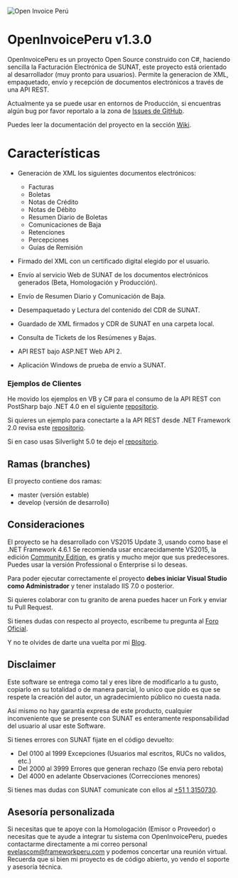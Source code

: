![Open Invoice Perú](https://raw.githubusercontent.com/erickorlando/facturacionelectronicasunat/master/openinvoiceperulogo.PNG "Open Invoice Perú")
# OpenInvoicePeru v1.3.0 #
OpenInvoicePeru es un proyecto Open Source construido con C#, haciendo sencilla la Facturación Electrónica de SUNAT, este proyecto está orientado al desarrollador (muy pronto para usuarios).
Permite la generacion de XML, empaquetado, envío y recepción de documentos electrónicos a través de una API REST.

Actualmente ya se puede usar en entornos de Producción, si encuentras algún bug por favor reportalo a la zona de [Issues de GitHub](https://github.com/erickorlando/facturacionelectronicasunat/issues).

Puedes leer la documentación del proyecto en la sección [Wiki](https://github.com/erickorlando/openinvoiceperu/wiki).

# Características #
- Generación de XML los siguientes documentos electrónicos:
  - Facturas
  - Boletas 
  - Notas de Crédito
  - Notas de Débito
  - Resumen Diario de Boletas
  - Comunicaciones de Baja
  - Retenciones
  - Percepciones
  - Guías de Remisión
 
- Firmado del XML con un certificado digital elegido por el usuario.
- Envío al servicio Web de SUNAT de los documentos electrónicos generados (Beta, Homologación y Producción).
- Envío de Resumen Diario y Comunicación de Baja.
- Desempaquetado y Lectura del contenido del CDR de SUNAT.
- Guardado de XML firmados y CDR de SUNAT en una carpeta local.
- Consulta de Tickets de los Resúmenes y Bajas.
- API REST bajo ASP.NET Web API 2.
- Aplicación Windows de prueba de envío a SUNAT.

### Ejemplos de Clientes ###
He movido los ejemplos en VB y C# para el consumo de la API REST con PostSharp bajo .NET 4.0 en el siguiente [repositorio](https://goo.gl/adgBmv).

Si quieres un ejemplo para conectarte a la API REST desde .NET Framework 2.0 revisa este [repositorio](https://goo.gl/wGkAmu).

Si en caso usas Silverlight 5.0 te dejo el [repositorio](https://github.com/erickorlando/ClienteSLOpenInvoicePeru).

## Ramas (branches) ##

El proyecto contiene dos ramas:

- master (versión estable)
- develop (versión de desarrollo)

## Consideraciones ##
El proyecto se ha desarrollado con VS2015 Update 3, usando como base el .NET Framework 4.6.1
Se recomienda usar encarecidamente VS2015, la edición [Community Edition](https://www.visualstudio.com/downloads/download-visual-studio-vs), es gratis y mucho mejor que sus predecesores.
Puedes usar la versión Professional o Enterprise si lo deseas.

Para poder ejecutar correctamente el proyecto **debes iniciar Visual Studio como Administrador** y tener instalado IIS 7.0 o posterior.

Si quieres colaborar con tu granito de arena puedes hacer un Fork y enviar tu Pull Request.

Si tienes dudas con respecto al proyecto, escríbeme tu pregunta al [Foro Oficial](http://forotecnico.frameworkperu.com).

Y no te olvides de darte una vuelta por mi [Blog](http://erickorlando.com/2016/11/29/tutorial-creacion-de-facturas-con-openinvoiceperu/).

## Disclaimer ##

Este software se entrega como tal y eres libre de modificarlo a tu gusto, copiarlo en su totalidad 
o de manera parcial, lo unico que pido es que se respete la creación del autor, un agradecimiento público no cuesta nada.

Así mismo no hay garantía expresa de este producto, cualquier inconveniente que se presente con SUNAT 
es enteramente responsabilidad del usuario al usar este Software. 

Si tienes errores con SUNAT fijate en el código devuelto:

- Del 0100 al 1999 Excepciones (Usuarios mal escritos, RUCs no validos, etc.)
- Del 2000 al 3999 Errores que generan rechazo (Se envia pero rebota)
- Del 4000 en adelante Observaciones (Correcciones menores)

Si tienes mas dudas con SUNAT comunícate con ellos al [+51 1 3150730](tel:+5113150730).

## Asesoría personalizada ##

Si necesitas que te apoye con la Homologación (Emisor o Proveedor) o necesitas que te ayude a integrar tu sistema con OpenInvoicePeru, puedes contactarme directamente a mi correo personal [evelascom@frameworkperu.com](mailto:evelascom@frameworkperu.com) y podemos concertar una reunión virtual.
Recuerda que si bien mi proyecto es de código abierto, yo vendo el soporte y asesoría técnica.
